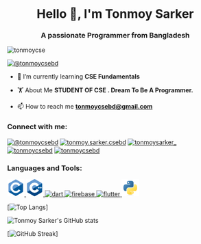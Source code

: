<h1 align="center">Hello 👋, I'm Tonmoy Sarker</h1>
<h3 align="center">A passionate Programmer from Bangladesh</h3>

<p align="left"> <img src="https://komarev.com/ghpvc/?username=tonmoycse&label=Profile%20views&color=0e75b6&style=flat" alt="tonmoycse" /> </p>

<p align="left"> <a href="https://twitter.com/@tonmoysarker_me" target="blank"><img src="https://img.shields.io/twitter/follow/tonmoysarker_me?logo=twitter&style=for-the-badge" alt="@tonmoycsebd" /></a> </p>

- 🌱 I’m currently learning **CSE Fundamentals**

- 🏋 About Me **STUDENT OF CSE . Dream To Be A Programmer.**

- 📫 How to reach me **tonmoycsebd@gmail.com**

<h3 align="left">Connect with me:</h3>
<p align="left">
<a href="https://twitter.com/@tonmoycsebd" target="blank"><img align="center" src="https://raw.githubusercontent.com/rahuldkjain/github-profile-readme-generator/master/src/images/icons/Social/twitter.svg" alt="@tonmoycsebd" height="30" width="40" /></a>
<a href="https://fb.com/tonmoysarkercse" target="blank"><img align="center" src="https://raw.githubusercontent.com/rahuldkjain/github-profile-readme-generator/master/src/images/icons/Social/facebook.svg" alt="tonmoy.sarker.csebd" height="30" width="40" /></a>
<a href="https://instagram.com/tonmoysarker_" target="blank"><img align="center" src="https://raw.githubusercontent.com/rahuldkjain/github-profile-readme-generator/master/src/images/icons/Social/instagram.svg" alt="tonmoysarker_" height="30" width="40" /></a>
<a href="https://www.hackerrank.com/tonmoycsebd" target="blank"><img align="center" src="https://raw.githubusercontent.com/rahuldkjain/github-profile-readme-generator/master/src/images/icons/Social/hackerrank.svg" alt="tonmoycsebd" height="30" width="40" /></a>
<a href="https://codeforces.com/profile/tonmoycsebd" target="blank"><img align="center" src="https://raw.githubusercontent.com/rahuldkjain/github-profile-readme-generator/master/src/images/icons/Social/codeforces.svg" alt="tonmoycsebd" height="30" width="40" /></a>
</p>

<h3 align="left">Languages and Tools:</h3>
<p align="left"> <a href="https://www.cprogramming.com/" target="_blank" rel="noreferrer"> <img src="https://raw.githubusercontent.com/devicons/devicon/master/icons/c/c-original.svg" alt="c" width="40" height="40"/> </a> <a href="https://www.w3schools.com/cpp/" target="_blank" rel="noreferrer"> <img src="https://raw.githubusercontent.com/devicons/devicon/master/icons/cplusplus/cplusplus-original.svg" alt="cplusplus" width="40" height="40"/> </a><a href="https://dart.dev" target="_blank" rel="noreferrer"> <img src="https://www.vectorlogo.zone/logos/dartlang/dartlang-icon.svg" alt="dart" width="40" height="40"/> </a> <a href="https://firebase.google.com/" target="_blank" rel="noreferrer"> <img src="https://www.vectorlogo.zone/logos/firebase/firebase-icon.svg" alt="firebase" width="40" height="40"/> </a> <a href="https://flutter.dev" target="_blank" rel="noreferrer"> <img src="https://www.vectorlogo.zone/logos/flutterio/flutterio-icon.svg" alt="flutter" width="40" height="40"/> </a> <a href="https://www.python.org" target="_blank" rel="noreferrer"> <img src="https://raw.githubusercontent.com/devicons/devicon/master/icons/python/python-original.svg" alt="python" width="40" height="40"/> </a> </p>

[![Top Langs](https://github-readme-stats.vercel.app/api/top-langs/?username=tonmoycse&layout=compact&theme=chartreuse-dark)]

![Tonmoy Sarker's GitHub stats](https://github-readme-stats.vercel.app/api?username=tonmoycse&show_icons=true&theme=chartreuse-dark)

[![GitHub Streak](https://github-readme-streak-stats.herokuapp.com/?user=tonmoycse&theme=chartreuse-dark)]



